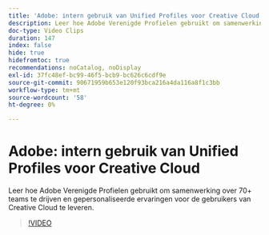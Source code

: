 ```yaml
---
title: 'Adobe: intern gebruik van Unified Profiles voor Creative Cloud'
description: Leer hoe Adobe Verenigde Profielen gebruikt om samenwerking over 70+ teams te drijven en gepersonaliseerde ervaringen voor de gebruikers van Creative Cloud te leveren.
doc-type: Video Clips
duration: 147
index: false
hide: true
hidefromtoc: true
recommendations: noCatalog, noDisplay
exl-id: 37fc48ef-bc99-46f5-bcb9-bc626c6cdf9e
source-git-commit: 90671959b653e120f93bca216a4da116a8f1c3bb
workflow-type: tm+mt
source-wordcount: '58'
ht-degree: 0%

---
```


# Adobe: intern gebruik van Unified Profiles voor Creative Cloud

Leer hoe Adobe Verenigde Profielen gebruikt om samenwerking over 70+ teams te drijven en gepersonaliseerde ervaringen voor de gebruikers van Creative Cloud te leveren.

<!-- 62_S655_3442541_146_adobes-internal-use-of-unified-profiles-for-creative-cloud -->
>[!VIDEO](https://video.tv.adobe.com/v/3459677/?learn=on&enablevpops=true&captions=dut)
